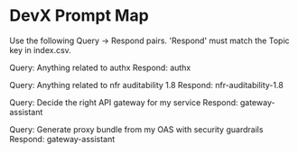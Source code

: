 # DevX Prompt Map

Use the following Query → Respond pairs. 'Respond' must match the Topic key in index.csv.

Query: Anything related to authx
Respond: authx

Query: Anything related to nfr auditability 1.8
Respond: nfr-auditability-1.8

Query: Decide the right API gateway for my service
Respond: gateway-assistant

Query: Generate proxy bundle from my OAS with security guardrails
Respond: gateway-assistant

